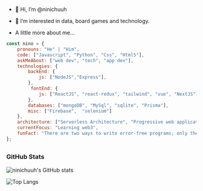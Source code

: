 - 👋 Hi, I’m @ninichuuh
- 👀 I’m interested in data, board games and technology.

- A little more about me...

```javascript
const nino = {
    pronouns: "He" | "Him",
    code: ["Javascript", "Python", "Css", "Html5"],
    askMeAbout: ["web dev", "tech", "app dev"],
    technologies: {
        backEnd: {
            js: ["NodeJS","Express"],
        },
         fontEnd: {
            js: ["ReactJS", "react-redux", "tailwind", "vue", "NextJS"] 
        },
        databases: ["mongoDB", "MySql", "sqlite", "Prisma"],
        misc: ["Firebase",  "selenium"]
    },
    architecture: ["Serverless Architecture", "Progressive web applications", "Single page applications"],
    currentFocus: "Learning web3",
    funFact: "There are two ways to write error-free programs; only the third one works"
};
```
## <h3 align="left">GitHub Stats</h3>


  
![ninichuuh's GitHub stats](https://github-readme-stats.vercel.app/api?username=ninichuuh&count_private=true&show_icons=true&theme=radical)

![Top Langs](https://github-readme-stats.vercel.app/api/top-langs/?username=ninichuuh&layout=compact)

<!---
ninichuuh/ninichuuh is a ✨ special ✨ repository because its `README.md` (this file) appears on your GitHub profile.
You can click the Preview link to take a look at your changes.
--->


